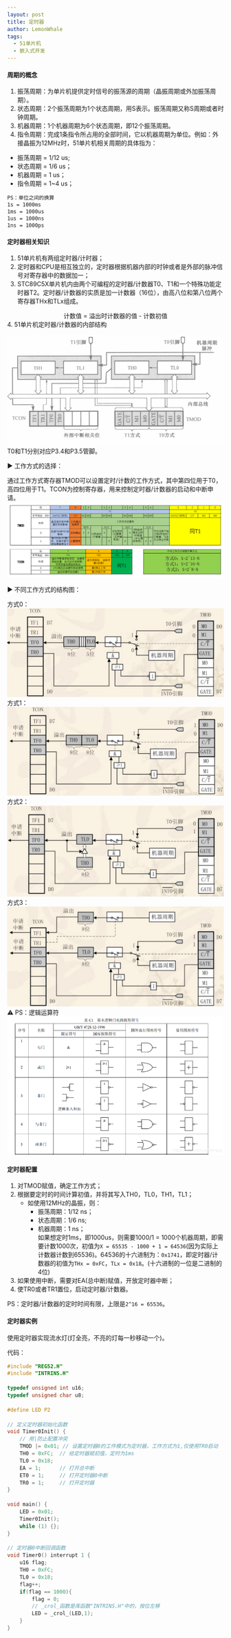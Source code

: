 ```yaml
---
layout: post
title: 定时器
author: LemonWhale
tags:
  - 51单片机
  - 嵌入式开发
---
```

#### 周期的概念
1. 振荡周期：为单片机提供定时信号的振荡源的周期（晶振周期或外加振荡周期）。    
2. 状态周期：2个振荡周期为1个状态周期，用S表示。振荡周期又称S周期或者时钟周期。  
3. 机器周期：1个机器周期为6个状态周期，即12个振荡周期。   
4. 指令周期：完成1条指令所占用的全部时间，它以机器周期为单位。例如：外接晶振为12MHz时，51单片机相关周期的具体指为：    
- 振荡周期 = 1/12 us;    
- 状态周期 = 1/6 us；    
- 机器周期 = 1 us；    
- 指令周期 = 1~4 us；   

```Plaintext
PS：单位之间的换算
1s = 1000ms
1ms = 1000us
1us = 1000ns
1ns = 1000ps
```
#### 定时器相关知识
1. 51单片机有两组定时器/计时器；    
2. 定时器和CPU是相互独立的，定时器根据机器内部的时钟或者是外部的脉冲信号对寄存器中的数据加一；   
3. STC89C5X单片机内由两个可编程的定时器/计数器T0、T1和一个特殊功能定时器T2。定时器/计数器的实质是加一计数器（16位），由高八位和第八位两个寄存器THx和TLx组成。     
 <center>计数值 = 溢出时计数器的值 - 计数初值</center>
4. 51单片机定时器/计数器的内部结构         

![定时器内部结构](/attachment/51/定时器结构.png)    
T0和T1分别对应P3.4和P3.5管脚。  
   
▶ 工作方式的选择：   
   
通过工作方式寄存器TMOD可以设置定时/计数的工作方式，其中第四位用于T0，高四位用于T1。TCON为控制寄存器，用来控制定时器/计数器的启动和中断申请。   
![模式选择](/attachment/51/定时器模式选择.png)
   
▶ 不同工作方式的结构图：   
   
方式0：   
![方式一](/attachment/51/定时器_方式0.png)
方式1：   
![方式二](/attachment/51/定时器_方式1.png)
方式2：   
![方式三](/attachment/51/定时器_方式2.png)
方式3：   
![方式四](/attachment/51/定时器_方式3.png)
⚠ PS：逻辑运算符    
![逻辑运算](/attachment/51/逻辑运算.png)

#### 定时器配置
1. 对TMOD赋值，确定工作方式；    
2. 根据要定时的时间计算初值，并将其写入TH0，TL0，TH1，TL1；    
	- 如使用12MHz的晶振，则：    
		- 振荡周期：1/12 ns；    
		- 状态周期：1/6 ns;     
		- 机器周期：1 ns；      
如果想定时1ms，即1000us，则需要1000/1 = 1000个机器周期，即需要计数1000次，初值为`X = 65535 - 1000 + 1 = 64536`(因为实际上计数器计数到65536)。64536的十六进制为：`0x1741`，即定时器/计数器的初值为`THx = 0xFC`，`TLx = 0x18`。(十六进制的一位是二进制的4位)     
1. 如果使用中断，需要对EA(总中断)赋值，开放定时器中断；    
2. 使TR0或者TR1置位，启动定时器/计数器。    
   
PS：定时器/计数器的定时时间有限，上限是`2^16 = 65536`。
#### 定时器实例
使用定时器实现流水灯(灯全亮，不亮的灯每一秒移动一个)。          
   
代码：     
```C
#include "REG52.H"
#include "INTRINS.H"

typedef unsigned int u16;
typedef unsigned char u8;

#define LED P2

// 定义定时器初始化函数
void Timer0Init() {
	// 用|防止配置冲突
    TMOD |= 0x01; // 设置定时器0的工作模式为定时器，工作方式为1,仅使用TR0启动
    TH0 = 0xFC;  // 给定时器赋初值，定时为1ms
    TL0 = 0x18;
    EA = 1;      // 打开总中断
    ET0 = 1;     // 打开定时器0中断
    TR0 = 1;     // 打开定时器
}

void main() {
	LED = 0x01;
    Timer0Init();
    while (1) {};
}

// 定时器0中断回调函数
void Timer0() interrupt 1 {
	u16 flag;
    TH0 = 0xFC;
    TL0 = 0x18;
	flag++;
	if(flag == 1000){
		flag = 0;
		// _crol_函数是库函数"INTRINS.H"中的，按位左移
		LED = _crol_(LED,1);
	}
}
```